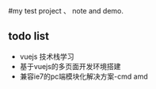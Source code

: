 #my test project 、 note and demo.

## todo list
- vuejs 技术栈学习
- 基于vuejs的多页面开发环境搭建
- 兼容ie7的pc端模块化解决方案-cmd amd
